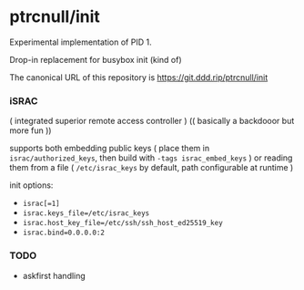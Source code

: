 # ptrcnull/init

Experimental implementation of PID 1.

Drop-in replacement for busybox init (kind of)

The canonical URL of this repository is https://git.ddd.rip/ptrcnull/init

### iSRAC

( integrated superior remote access controller ) (( basically a backdooor but more fun ))

supports both embedding public keys ( place them in `israc/authorized_keys`, then build with `-tags israc_embed_keys` )
or reading them from a file ( `/etc/israc_keys` by default, path configurable at runtime )

init options:
- `israc[=1]`
- `israc.keys_file=/etc/israc_keys`
- `israc.host_key_file=/etc/ssh/ssh_host_ed25519_key`
- `israc.bind=0.0.0.0:2`

### TODO

- askfirst handling
